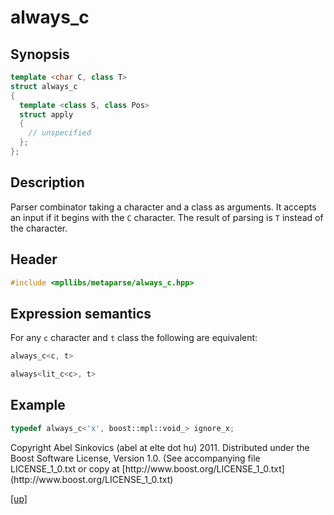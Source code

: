 # always_c

## Synopsis

```cpp
template <char C, class T>
struct always_c
{
  template <class S, class Pos>
  struct apply
  {
    // unspecified
  };
};
```

## Description

Parser combinator taking a character and a class as arguments. It accepts an
input if it begins with the `C` character. The result of parsing is `T` instead
of the character.

## Header

```cpp
#include <mpllibs/metaparse/always_c.hpp>
```

## Expression semantics

For any `c` character and `t` class the following are equivalent:

```cpp
always_c<c, t>

always<lit_c<c>, t>
```

## Example

```cpp
typedef always_c<'x', boost::mpl::void_> ignore_x;
```

<p class="copyright">
Copyright Abel Sinkovics (abel at elte dot hu) 2011.
Distributed under the Boost Software License, Version 1.0.
(See accompanying file LICENSE_1_0.txt or copy at
[http://www.boost.org/LICENSE_1_0.txt](http://www.boost.org/LICENSE_1_0.txt)
</p>

[[up]](reference.html)


